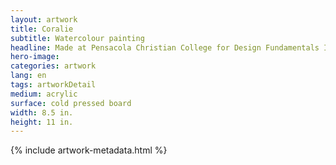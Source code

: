 ```yaml
---
layout: artwork
title: Coralie
subtitle: Watercolour painting
headline: Made at Pensacola Christian College for Design Fundamentals II
hero-image: 
categories: artwork
lang: en
tags: artworkDetail
medium: acrylic
surface: cold pressed board
width: 8.5 in.
height: 11 in.
---
```

{% include artwork-metadata.html %}

